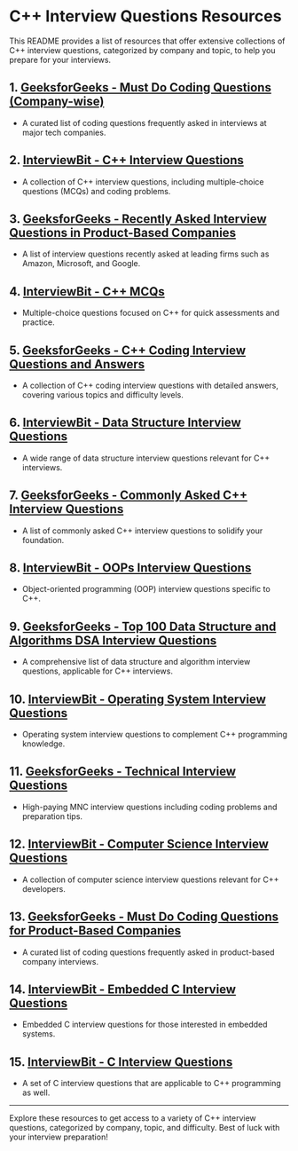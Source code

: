 # C++ Interview Questions Resources

This README provides a list of resources that offer extensive collections of C++ interview questions, categorized by company and topic, to help you prepare for your interviews.

## 1. [GeeksforGeeks - Must Do Coding Questions (Company-wise)](https://www.geeksforgeeks.org/must-coding-questions-company-wise/?utm_source=chatgpt.com)
- A curated list of coding questions frequently asked in interviews at major tech companies.

## 2. [InterviewBit - C++ Interview Questions](https://www.interviewbit.com/cpp-interview-questions/?utm_source=chatgpt.com)
- A collection of C++ interview questions, including multiple-choice questions (MCQs) and coding problems.

## 3. [GeeksforGeeks - Recently Asked Interview Questions in Product-Based Companies](https://www.geeksforgeeks.org/recently-asked-interview-questions-in-product-based-companies/?utm_source=chatgpt.com)
- A list of interview questions recently asked at leading firms such as Amazon, Microsoft, and Google.

## 4. [InterviewBit - C++ MCQs](https://www.interviewbit.com/cpp-mcq/?utm_source=chatgpt.com)
- Multiple-choice questions focused on C++ for quick assessments and practice.

## 5. [GeeksforGeeks - C++ Coding Interview Questions and Answers](https://www.geeksforgeeks.org/cpp-coding-interview-questions-and-answers/?utm_source=chatgpt.com)
- A collection of C++ coding interview questions with detailed answers, covering various topics and difficulty levels.

## 6. [InterviewBit - Data Structure Interview Questions](https://www.interviewbit.com/data-structure-interview-questions/?utm_source=chatgpt.com)
- A wide range of data structure interview questions relevant for C++ interviews.

## 7. [GeeksforGeeks - Commonly Asked C++ Interview Questions](https://www.geeksforgeeks.org/commonly-asked-c-interview-questions-set-1/?utm_source=chatgpt.com)
- A list of commonly asked C++ interview questions to solidify your foundation.

## 8. [InterviewBit - OOPs Interview Questions](https://www.interviewbit.com/oops-interview-questions/?utm_source=chatgpt.com)
- Object-oriented programming (OOP) interview questions specific to C++.

## 9. [GeeksforGeeks - Top 100 Data Structure and Algorithms DSA Interview Questions](https://www.geeksforgeeks.org/top-100-data-structure-and-algorithms-dsa-interview-questions-topic-wise/?utm_source=chatgpt.com)
- A comprehensive list of data structure and algorithm interview questions, applicable for C++ interviews.

## 10. [InterviewBit - Operating System Interview Questions](https://www.interviewbit.com/operating-system-interview-questions/?utm_source=chatgpt.com)
- Operating system interview questions to complement C++ programming knowledge.

## 11. [GeeksforGeeks - Technical Interview Questions](https://www.geeksforgeeks.org/technical-interview-questions/?utm_source=chatgpt.com)
- High-paying MNC interview questions including coding problems and preparation tips.

## 12. [InterviewBit - Computer Science Interview Questions](https://www.interviewbit.com/computer-science-interview-questions/?utm_source=chatgpt.com)
- A collection of computer science interview questions relevant for C++ developers.

## 13. [GeeksforGeeks - Must Do Coding Questions for Product-Based Companies](https://www.geeksforgeeks.org/must-do-coding-questions-for-product-based-companies/?utm_source=chatgpt.com)
- A curated list of coding questions frequently asked in product-based company interviews.

## 14. [InterviewBit - Embedded C Interview Questions](https://www.interviewbit.com/embedded-c-interview-questions/?utm_source=chatgpt.com)
- Embedded C interview questions for those interested in embedded systems.

## 15. [InterviewBit - C Interview Questions](https://www.interviewbit.com/c-interview-questions/?utm_source=chatgpt.com)
- A set of C interview questions that are applicable to C++ programming as well.

---

Explore these resources to get access to a variety of C++ interview questions, categorized by company, topic, and difficulty. Best of luck with your interview preparation!
